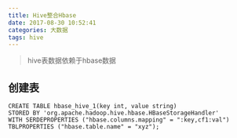 ```yaml
---
title: Hive整合Hbase
date: 2017-08-30 10:52:41
categories: 大数据
tags: hive
---
```


> hive表数据依赖于hbase数据

<!-- more -->

## 创建表
```
CREATE TABLE hbase_hive_1(key int, value string)   
STORED BY 'org.apache.hadoop.hive.hbase.HBaseStorageHandler'   
WITH SERDEPROPERTIES ("hbase.columns.mapping" = ":key,cf1:val")   
TBLPROPERTIES ("hbase.table.name" = "xyz");  
```